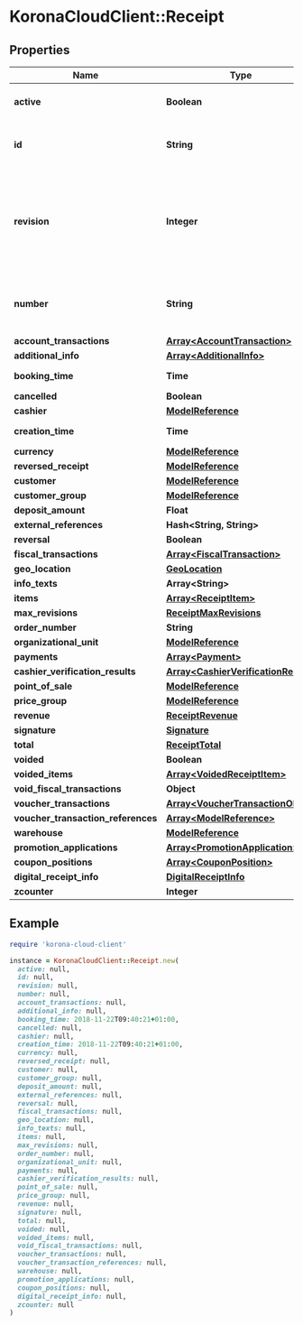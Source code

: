 # KoronaCloudClient::Receipt

## Properties

| Name | Type | Description | Notes |
| ---- | ---- | ----------- | ----- |
| **active** | **Boolean** | indicates whether the object is active for use or not | [optional][readonly] |
| **id** | **String** | global object uuid (xxxxxxxx-xxxx-xxxx-xxxx-xxxxxxxxxxxx) | [optional] |
| **revision** | **Integer** | the revision number of the object. revision numbers are unique per object-type. there is is no object of the same type with identical revision numbers. | [optional][readonly] |
| **number** | **String** | number of the object, like it is set in backoffice; will be removed when active&#x3D;false | [optional] |
| **account_transactions** | [**Array&lt;AccountTransaction&gt;**](AccountTransaction.md) |  | [optional] |
| **additional_info** | [**Array&lt;AdditionalInfo&gt;**](AdditionalInfo.md) |  | [optional] |
| **booking_time** | **Time** | yyyy-MM-dd&#39;T&#39;HH:mm:ssXXX | [optional] |
| **cancelled** | **Boolean** |  | [optional] |
| **cashier** | [**ModelReference**](ModelReference.md) |  | [optional] |
| **creation_time** | **Time** | yyyy-MM-dd&#39;T&#39;HH:mm:ssXXX | [optional] |
| **currency** | [**ModelReference**](ModelReference.md) |  | [optional] |
| **reversed_receipt** | [**ModelReference**](ModelReference.md) |  | [optional] |
| **customer** | [**ModelReference**](ModelReference.md) |  | [optional] |
| **customer_group** | [**ModelReference**](ModelReference.md) |  | [optional] |
| **deposit_amount** | **Float** |  | [optional] |
| **external_references** | **Hash&lt;String, String&gt;** |  | [optional] |
| **reversal** | **Boolean** |  | [optional] |
| **fiscal_transactions** | [**Array&lt;FiscalTransaction&gt;**](FiscalTransaction.md) |  | [optional] |
| **geo_location** | [**GeoLocation**](GeoLocation.md) |  | [optional] |
| **info_texts** | **Array&lt;String&gt;** |  | [optional] |
| **items** | [**Array&lt;ReceiptItem&gt;**](ReceiptItem.md) |  | [optional] |
| **max_revisions** | [**ReceiptMaxRevisions**](ReceiptMaxRevisions.md) |  | [optional] |
| **order_number** | **String** |  | [optional] |
| **organizational_unit** | [**ModelReference**](ModelReference.md) |  | [optional] |
| **payments** | [**Array&lt;Payment&gt;**](Payment.md) |  | [optional] |
| **cashier_verification_results** | [**Array&lt;CashierVerificationResult&gt;**](CashierVerificationResult.md) |  | [optional] |
| **point_of_sale** | [**ModelReference**](ModelReference.md) |  | [optional] |
| **price_group** | [**ModelReference**](ModelReference.md) |  | [optional] |
| **revenue** | [**ReceiptRevenue**](ReceiptRevenue.md) |  | [optional] |
| **signature** | [**Signature**](Signature.md) |  | [optional] |
| **total** | [**ReceiptTotal**](ReceiptTotal.md) |  | [optional] |
| **voided** | **Boolean** |  | [optional] |
| **voided_items** | [**Array&lt;VoidedReceiptItem&gt;**](VoidedReceiptItem.md) |  | [optional] |
| **void_fiscal_transactions** | **Object** |  | [optional] |
| **voucher_transactions** | [**Array&lt;VoucherTransactionOld&gt;**](VoucherTransactionOld.md) |  | [optional] |
| **voucher_transaction_references** | [**Array&lt;ModelReference&gt;**](ModelReference.md) |  | [optional] |
| **warehouse** | [**ModelReference**](ModelReference.md) |  | [optional] |
| **promotion_applications** | [**Array&lt;PromotionApplication&gt;**](PromotionApplication.md) |  | [optional] |
| **coupon_positions** | [**Array&lt;CouponPosition&gt;**](CouponPosition.md) |  | [optional] |
| **digital_receipt_info** | [**DigitalReceiptInfo**](DigitalReceiptInfo.md) |  | [optional] |
| **zcounter** | **Integer** |  | [optional] |

## Example

```ruby
require 'korona-cloud-client'

instance = KoronaCloudClient::Receipt.new(
  active: null,
  id: null,
  revision: null,
  number: null,
  account_transactions: null,
  additional_info: null,
  booking_time: 2018-11-22T09:40:21+01:00,
  cancelled: null,
  cashier: null,
  creation_time: 2018-11-22T09:40:21+01:00,
  currency: null,
  reversed_receipt: null,
  customer: null,
  customer_group: null,
  deposit_amount: null,
  external_references: null,
  reversal: null,
  fiscal_transactions: null,
  geo_location: null,
  info_texts: null,
  items: null,
  max_revisions: null,
  order_number: null,
  organizational_unit: null,
  payments: null,
  cashier_verification_results: null,
  point_of_sale: null,
  price_group: null,
  revenue: null,
  signature: null,
  total: null,
  voided: null,
  voided_items: null,
  void_fiscal_transactions: null,
  voucher_transactions: null,
  voucher_transaction_references: null,
  warehouse: null,
  promotion_applications: null,
  coupon_positions: null,
  digital_receipt_info: null,
  zcounter: null
)
```

